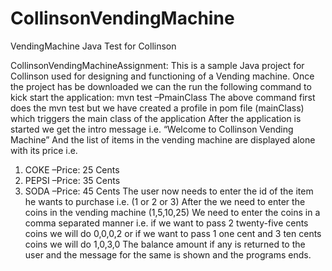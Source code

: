 # CollinsonVendingMachine
VendingMachine Java Test for Collinson

CollinsonVendingMachineAssignment: This is a sample Java project for Collinson used for designing and functioning of a Vending machine.
Once the project has be downloaded we can the run the following command to kick start the application:
mvn test –PmainClass
The above command first does the mvn test but we have created a profile in pom file (mainClass) which triggers the main class of the application 
After the application is started we get the intro message i.e.  “Welcome to Collinson Vending Machine”
And the list of items in the vending machine are displayed alone with its price i.e. 
1)	COKE –Price: 25 Cents
2)	PEPSI –Price: 35 Cents
3)	SODA –Price: 45 Cents
The user now needs to enter the id of the item he wants to purchase i.e. (1 or 2 or 3)
After the we need to enter the coins in the vending machine (1,5,10,25) 
We need to enter the coins in a comma separated manner i.e. if we want to pass 2 twenty-five cents coins we will do 0,0,0,2 or if we want to pass 1 one cent and 3 ten cents coins we will do 1,0,3,0
The balance amount if any is returned to the user and the message for the same is shown and the programs ends. 

